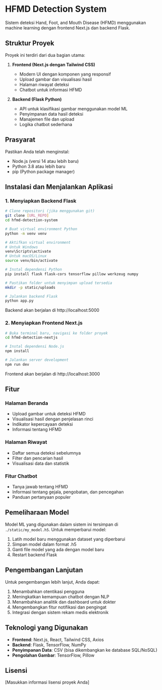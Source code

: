 # HFMD Detection System

Sistem deteksi Hand, Foot, and Mouth Disease (HFMD) menggunakan machine learning dengan frontend Next.js dan backend Flask.

## Struktur Proyek

Proyek ini terdiri dari dua bagian utama:

1. **Frontend (Next.js dengan Tailwind CSS)**

   - Modern UI dengan komponen yang responsif
   - Upload gambar dan visualisasi hasil
   - Halaman riwayat deteksi
   - Chatbot untuk informasi HFMD

2. **Backend (Flask Python)**
   - API untuk klasifikasi gambar menggunakan model ML
   - Penyimpanan data hasil deteksi
   - Manajemen file dan upload
   - Logika chatbot sederhana

## Prasyarat

Pastikan Anda telah menginstal:

- Node.js (versi 14 atau lebih baru)
- Python 3.8 atau lebih baru
- pip (Python package manager)

## Instalasi dan Menjalankan Aplikasi

### 1. Menyiapkan Backend Flask

```bash
# Clone repositori (jika menggunakan git)
git clone [URL_REPO]
cd hfmd-detection-system

# Buat virtual environment Python
python -m venv venv

# Aktifkan virtual environment
# Untuk Windows
venv\Scripts\activate
# Untuk macOS/Linux
source venv/bin/activate

# Instal dependensi Python
pip install flask flask-cors tensorflow pillow werkzeug numpy

# Pastikan folder untuk menyimpan upload tersedia
mkdir -p static/uploads

# Jalankan backend Flask
python app.py
```

Backend akan berjalan di http://localhost:5000

### 2. Menyiapkan Frontend Next.js

```bash
# Buka terminal baru, navigasi ke folder proyek
cd hfmd-detection-nextjs

# Instal dependensi Node.js
npm install

# Jalankan server development
npm run dev
```

Frontend akan berjalan di http://localhost:3000

## Fitur

### Halaman Beranda

- Upload gambar untuk deteksi HFMD
- Visualisasi hasil dengan penjelasan rinci
- Indikator kepercayaan deteksi
- Informasi tentang HFMD

### Halaman Riwayat

- Daftar semua deteksi sebelumnya
- Filter dan pencarian hasil
- Visualisasi data dan statistik

### Fitur Chatbot

- Tanya jawab tentang HFMD
- Informasi tentang gejala, pengobatan, dan pencegahan
- Panduan pertanyaan populer

## Pemeliharaan Model

Model ML yang digunakan dalam sistem ini tersimpan di `./static/my_model.h5`. Untuk memperbarui model:

1. Latih model baru menggunakan dataset yang diperbarui
2. Simpan model dalam format .h5
3. Ganti file model yang ada dengan model baru
4. Restart backend Flask

## Pengembangan Lanjutan

Untuk pengembangan lebih lanjut, Anda dapat:

1. Menambahkan otentikasi pengguna
2. Meningkatkan kemampuan chatbot dengan NLP
3. Menambahkan analitik dan dashboard untuk dokter
4. Mengembangkan fitur notifikasi dan pengingat
5. Integrasi dengan sistem rekam medis elektronik

## Teknologi yang Digunakan

- **Frontend**: Next.js, React, Tailwind CSS, Axios
- **Backend**: Flask, TensorFlow, NumPy
- **Penyimpanan Data**: CSV (bisa dikembangkan ke database SQL/NoSQL)
- **Pengolahan Gambar**: TensorFlow, Pillow

## Lisensi

[Masukkan informasi lisensi proyek Anda]
